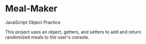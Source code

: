 # Meal-Maker
JavaScript Object Practice

This project uses an object, getters, and setters to add and return randomized meals to the user's console.
